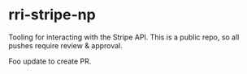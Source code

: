 # rri-stripe-np

Tooling for interacting with the Stripe API. This is a public repo, so all pushes require review & approval.

Foo update to create PR.